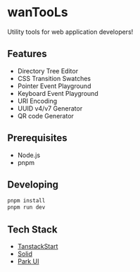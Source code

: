 # wanTooLs

Utility tools for web application developers!

## Features

- Directory Tree Editor
- CSS Transition Swatches
- Pointer Event Playground
- Keyboard Event Playground
- URI Encoding
- UUID v4/v7 Generator
- QR code Generator

## Prerequisites

- Node.js
- pnpm

## Developing

```bash
pnpm install
pnpm run dev
```

## Tech Stack

- [TanstackStart](https://tanstack.com/start/latest)
- [Solid](https://www.solidjs.com/)
- [Park UI](https://park-ui.com/)
